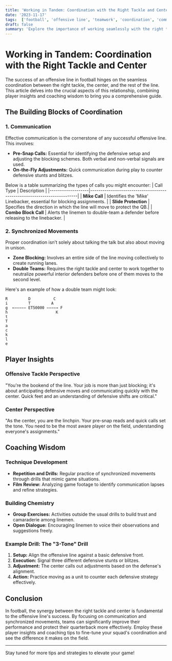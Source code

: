 ```yaml
---
title: 'Working in Tandem: Coordination with the Right Tackle and Center'
date: '2023-11-17'
tags:  ['football', 'offensive line', 'teamwork', 'coordination', 'communication', 'synchronized movements']
draft: false
summary: 'Explore the importance of working seamlessly with the right tackle and center in football, focusing on communication and synchronized movements to enhance team performance.'
---
```


# Working in Tandem: Coordination with the Right Tackle and Center

The success of an offensive line in football hinges on the seamless coordination between the right tackle, the center, and the rest of the line. This article delves into the crucial aspects of this relationship, combining player insights and coaching wisdom to bring you a comprehensive guide.

## The Building Blocks of Coordination

### 1. Communication

Effective communication is the cornerstone of any successful offensive line. This involves:

- **Pre-Snap Calls:** Essential for identifying the defensive setup and adjusting the blocking schemes. Both verbal and non-verbal signals are used.
- **On-the-Fly Adjustments:** Quick communication during play to counter defensive stunts and blitzes.

Below is a table summarizing the types of calls you might encounter:
| Call Type         | Description                                                            |
|-------------------|------------------------------------------------------------------------|
| **Mike Call**     | Identifies the 'Mike' Linebacker, essential for blocking assignments.  |
| **Slide Protection** | Specifies the direction in which the line will move to protect the QB.|
| **Combo Block Call**     | Alerts the linemen to double-team a defender before releasing to the linebacker.  |

### 2. Synchronized Movements

Proper coordination isn’t solely about talking the talk but also about moving in unison.

- **Zone Blocking:** Involves an entire side of the line moving collectively to create running lanes.
- **Double Teams:** Requires the right tackle and center to work together to neutralize powerful interior defenders before one of them moves to the second level.

Here's an example of how a double team might look:

```plaintext
R         D          C         
i         T         A         
g  ←−−−−− ET50000 −−−−→ F      
h                     K
t
T 
a
c
k
l
e
```

## Player Insights

### Offensive Tackle Perspective

"You're the bookend of the line. Your job is more than just blocking; it's about anticipating defensive moves and communicating quickly with the center. Quick feet and an understanding of defensive shifts are critical."

### Center Perspective

"As the center, you are the linchpin. Your pre-snap reads and quick calls set the tone. You need to be the most aware player on the field, understanding everyone's assignments."

## Coaching Wisdom

### Technique Development

- **Repetition and Drills:** Regular practice of synchronized movements through drills that mimic game situations.
- **Film Review:** Analyzing game footage to identify communication lapses and refine strategies.

### Building Chemistry

- **Group Exercises:** Activities outside the usual drills to build trust and camaraderie among linemen.
- **Open Dialogue:** Encouraging linemen to voice their observations and suggestions freely.

### Example Drill: The "3-Tone" Drill

1. **Setup:** Align the offensive line against a basic defensive front.
2. **Execution:** Signal three different defensive stunts or blitzes.
3. **Adjustment:** The center calls out adjustments based on the defense's alignment.
4. **Action:** Practice moving as a unit to counter each defensive strategy effectively.

## Conclusion

In football, the synergy between the right tackle and center is fundamental to the offensive line's success. By focusing on communication and synchronized movements, teams can significantly improve their performance and protect their quarterback more effectively. Employ these player insights and coaching tips to fine-tune your squad's coordination and see the difference it makes on the field.

---

Stay tuned for more tips and strategies to elevate your game!
```